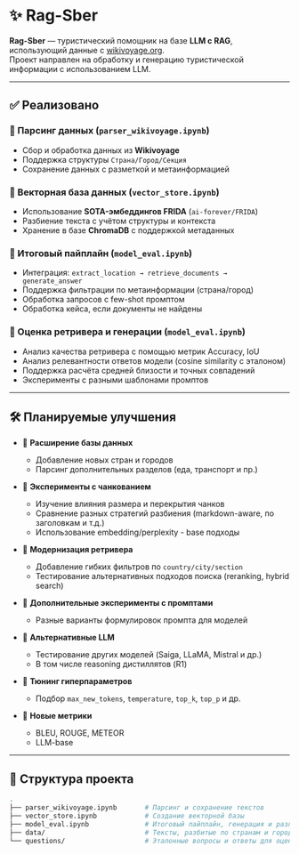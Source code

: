 # ✨ Rag-Sber

**Rag-Sber** — туристический помощник на базе **LLM с RAG**, использующий данные с [wikivoyage.org](https://wikivoyage.org).  
Проект направлен на обработку и генерацию туристической информации с использованием LLM.

---

## ✅ Реализовано

### 📌 Парсинг данных (`parser_wikivoyage.ipynb`)
- Сбор и обработка данных из **Wikivoyage**
- Поддержка структуры `Страна/Город/Секция`
- Сохранение данных с разметкой и метаинформацией

### 📌 Векторная база данных (`vector_store.ipynb`)
- Использование **SOTA-эмбеддингов FRIDA** (`ai-forever/FRIDA`)
- Разбиение текста с учётом структуры и контекста
- Хранение в базе **ChromaDB** с поддержкой метаданных

### 📌 Итоговый пайплайн (`model_eval.ipynb`)
- Интеграция: `extract_location → retrieve_documents → generate_answer`
- Поддержка фильтрации по метаинформации (страна/город)
- Обработка запросов с few-shot промптом
- Обработка кейса, если документы не найдены

### 📌 Оценка ретривера и генерации (`model_eval.ipynb`)
- Анализ качества ретривера с помощью метрик Accuracy, IoU
- Анализ релевантности ответов модели (cosine similarity с эталоном)
- Поддержка расчёта средней близости и точных совпадений
- Эксперименты с разными шаблонами промптов

---

## 🛠️ Планируемые улучшения

- 📌 **Расширение базы данных**
  - Добавление новых стран и городов
  - Парсинг дополнительных разделов (еда, транспорт и пр.)

- 📌 **Эксперименты с чанкованием**
  - Изучение влияния размера и перекрытия чанков
  - Сравнение разных стратегий разбиения (markdown-aware, по заголовкам и т.д.)
  - Использование embedding/perplexity - base подходы

- 📌 **Модернизация ретривера**
  - Добавление гибких фильтров по `country/city/section`
  - Тестирование альтернативных подходов поиска (reranking, hybrid search)

- 📌 **Дополнительные эксперименты с промптами**
  - Разные варианты формулировок промпта для моделей

- 📌 **Альтернативные LLM**
  - Тестирование других моделей (Saiga, LLaMA, Mistral и др.)
  - В том числе reasoning дистиллятов (R1)

- 📌 **Тюнинг гиперпараметров**
  - Подбор `max_new_tokens`, `temperature`, `top_k`, `top_p` и др.

- 📌 **Новые метрики**
  - BLEU, ROUGE, METEOR
  - LLM-base

---

## 📁 Структура проекта

```bash
.
├── parser_wikivoyage.ipynb       # Парсинг и сохранение текстов
├── vector_store.ipynb            # Создание векторной базы
├── model_eval.ipynb              # Итоговый пайплайн, генерация и различные оценки с экспериментами
├── data/                         # Тексты, разбитые по странам и городам
└── questions/                    # Эталонные вопросы и ответы для оценки





